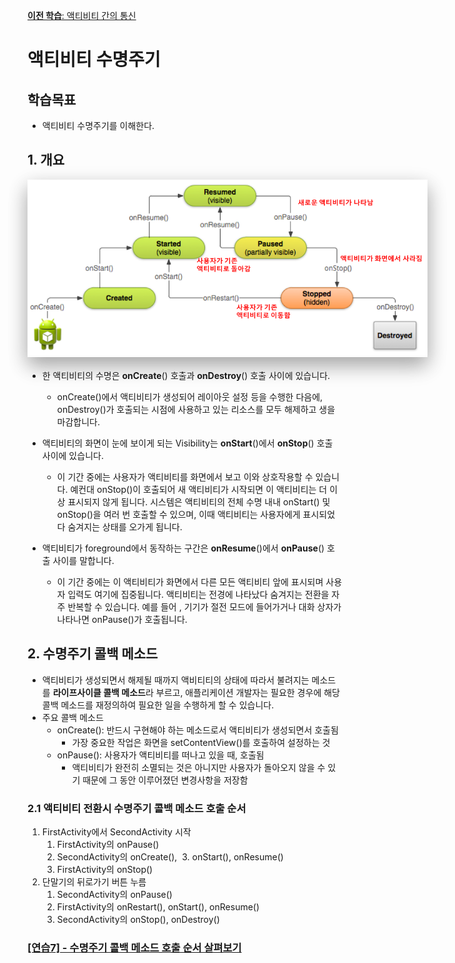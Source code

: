 <style>
div.polaroid {
  	width: 640px;
  	box-shadow: 0 10px 30px 0 rgba(0, 0, 0, 0.2), 0 16px 30px 0 rgba(0, 0, 0, 0.19);
  	text-align: center;
	margin-bottom: 0.5cm;
}
</style>
[**이전 학습**: 액티비티 간의 통신](activity-communication.html)

# 액티비티 수명주기

## 학습목표
- 액티비티 수명주기를 이해한다.

## 1. 개요
<div class="polaroid">
    <img src="figure/activity-lifecycle.png">
</div>

- 한 액티비티의 수명은 **onCreate**() 호출과 **onDestroy**() 호출 사이에 있습니다. 
	- onCreate()에서 액티비티가 생성되어 레이아웃  설정 등을 수행한 다음에, onDestroy()가 호출되는 시점에 사용하고 있는 리소스를 모두 해제하고 생을 마감합니다.
- 액티비티의 화면이 눈에 보이게 되는  Visibility는 **onStart**()에서 **onStop**() 호출 사이에 있습니다.
	- 이 기간 중에는 사용자가 액티비티를 화면에서 보고 이와 상호작용할 수 있습니다. 예컨대 onStop()이 호출되어 새 액티비티가 시작되면 이 액티비티는 더 이상 표시되지 않게 됩니다. 시스템은 액티비티의 전체 수명 내내 onStart() 및 onStop()을 여러 번 호출할 수 있으며, 이때 액티비티는 사용자에게 표시되었다 숨겨지는 상태를 오가게 됩니다.

- 액티비티가 foreground에서 동작하는 구간은 **onResume**()에서 **onPause**() 호출 사이를 말합니다.
	- 이 기간 중에는 이 액티비티가 화면에서 다른 모든 액티비티 앞에 표시되며 사용자 입력도 여기에 집중됩니다. 액티비티는 전경에 나타났다 숨겨지는 전환을 자주 반복할 수 있습니다. 예를 들어 , 기기가 절전 모드에 들어가거나 대화 상자가 나타나면 onPause()가 호출됩니다.

## 2. 수명주기 콜백 메소드
- 액티비티가 생성되면서 해제될 때까지 액비티티의 상태에 따라서 불려지는 메소드를 **라이프사이클 콜백 메소드**라 부르고, 애플리케이션 개발자는 필요한 경우에 해당 콜백 메소드를 재정의하여 필요한 일을 수행하게 할 수 있습니다.
- 주요 콜백 메소드
	- onCreate(): 반드시 구현해야 하는 메소드로서 액티비티가 생성되면서 호출됨
		- 가장 중요한 작업은 화면을 setContentView()를 호출하여 설정하는 것
	- onPause(): 사용자가 액티비티를 떠나고 있을 때, 호출됨
		- 액티비티가 완전히 소멸되는 것은 아니지만 사용자가 돌아오지 않을 수 있기 때문에 그 동안 이루어졌던 변경사항을 저장함

### 2.1 액티비티 전환시 수명주기 콜백 메소드 호출 순서
1. FirstActivity에서 SecondActivity 시작 
	1. FirstActivity의 onPause()
	2. SecondActivity의 onCreate(), 	3. onStart(), onResume()
	4. FirstActivity의 onStop()
2. 단말기의 뒤로가기 버튼 누름
   1. SecondActivity의 onPause()
	2. FirstActivity의 onRestart(), onStart(), onResume()
	3. SecondActivity의 onStop(), onDestroy()

### [[연습7] - 수명주기 콜백 메소드 호출 순서 살펴보기](exercise7.html)
